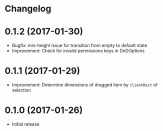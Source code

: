 # Changelog

# 0.1.2 (2017-01-30)

* Bugfix: min-height issue for transition from empty to default state
* Improvement: Check for invalid permissions keys in DnDOptions

# 0.1.1 (2017-01-29)

* Improvement: Determine dimensions of dragged item by `clientRect` of selection

# 0.1.0 (2017-01-26)

* Initial release
